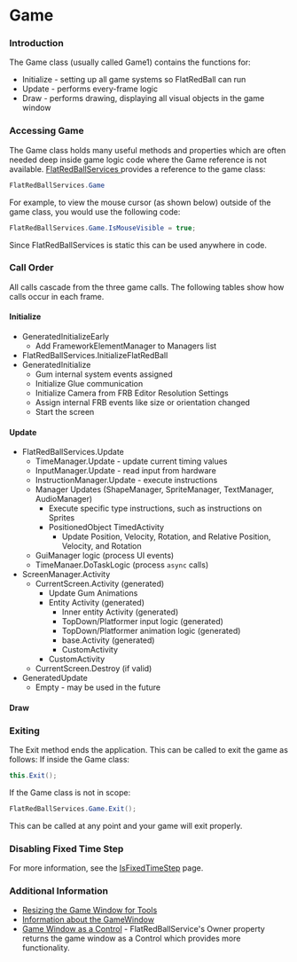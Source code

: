 # Game

### Introduction

The Game class (usually called Game1) contains the functions for:

* Initialize - setting up all game systems so FlatRedBall can run
* Update - performs every-frame logic
* Draw - performs drawing, displaying all visual objects in the game window



### Accessing Game

The Game class holds many useful methods and properties which are often needed deep inside game logic code where the Game reference is not available. [FlatRedBallServices ](../../flatredball/flatredballservices/)provides a reference to the game class:

```csharp
FlatRedBallServices.Game
```

For example, to view the mouse cursor (as shown below) outside of the game class, you would use the following code:

```csharp
FlatRedBallServices.Game.IsMouseVisible = true;
```

Since FlatRedBallServices is static this can be used anywhere in code.

### Call Order

All calls cascade from the three game calls. The following tables show how calls occur in each frame.

#### Initialize

* GeneratedInitializeEarly
  * Add FrameworkElementManager to Managers list
* FlatRedBallServices.InitializeFlatRedBall
* GeneratedInitialize
  * Gum internal system events assigned
  * Initialize Glue communication
  * Initialize Camera from FRB Editor Resolution Settings
  * Assign internal FRB events like size or orientation changed
  * Start the screen

#### Update

* FlatRedBallServices.Update
  * TimeManager.Update - update current timing values
  * InputManager.Update - read input from hardware
  * InstructionManager.Update - execute instructions
  * Manager Updates (ShapeManager, SpriteManager, TextManager, AudioManager)
    * Execute specific type instructions, such as instructions on Sprites
    * PositionedObject TimedActivity
      * Update Position, Velocity, Rotation, and Relative Position, Velocity, and Rotation
  * GuiManager logic (process UI events)
  * TimeManaer.DoTaskLogic (process `async` calls)
* ScreenManager.Activity
  * CurrentScreen.Activity (generated)
    * Update Gum Animations
    * Entity Activity (generated)
      * Inner entity Activity (generated)
      * TopDown/Platformer input logic (generated)
      * TopDown/Platformer animation logic (generated)
      * base.Activity (generated)
      * CustomActivity
    * CustomActivity
  * CurrentScreen.Destroy (if valid)
* GeneratedUpdate
  * Empty - may be used in the future

#### Draw

### Exiting

The Exit method ends the application. This can be called to exit the game as follows: If inside the Game class:

```csharp
this.Exit();
```

If the Game class is not in scope:

```csharp
FlatRedBallServices.Game.Exit();
```

This can be called at any point and your game will exit properly.

### Disabling Fixed Time Step

For more information, see the [IsFixedTimeStep](isfixedtimestep.md) page.

### Additional Information

* [Resizing the Game Window for Tools](../../../frb/docs/index.php)
* [Information about the GameWindow](../../../frb/docs/index.php)
* [Game Window as a Control](../../../frb/docs/index.php) - FlatRedBallService's Owner property returns the game window as a Control which provides more functionality.
